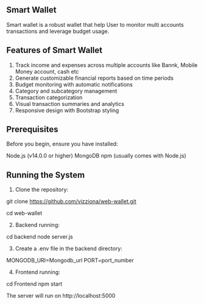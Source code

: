 ## Smart Wallet

Smart wallet is a robust wallet that help User to monitor multi accounts transactions and leverage budget usage.

## Features of Smart Wallet

1. Track income and expenses across multiple accounts like Bannk, Mobile Money account, cash etc
2. Generate customizable financial reports based on time periods
3. Budget monitoring with automatic notifications
3. Category and subcategory management
4. Transaction categorization
5. Visual transaction summaries and analytics
6. Responsive design with Bootstrap styling

## Prerequisites

Before you begin, ensure you have installed:

Node.js (v14.0.0 or higher)
MongoDB
npm (usually comes with Node.js)

## Running the System

1. Clone the repository:

git clone https://github.com/vizziona/web-wallet.git

cd web-wallet

2. Backend running:

cd backend
node server.js

3. Create a .env file in the backend directory:

MONGODB_URI=Mongodb_url
PORT=port_number

4. Frontend running:

 cd Frontend
 npm start


The server will run on http://localhost:5000


